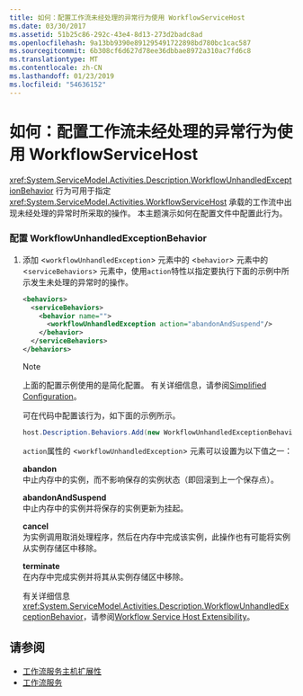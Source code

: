 ```yaml
---
title: 如何：配置工作流未经处理的异常行为使用 WorkflowServiceHost
ms.date: 03/30/2017
ms.assetid: 51b25c86-292c-43e4-8d13-273d2badc8ad
ms.openlocfilehash: 9a13bb9390e891295491722898bd780bc1cac587
ms.sourcegitcommit: 6b308cf6d627d78ee36dbbae8972a310ac7fd6c8
ms.translationtype: MT
ms.contentlocale: zh-CN
ms.lasthandoff: 01/23/2019
ms.locfileid: "54636152"
---
```

# <a name="how-to-configure-workflow-unhandled-exception-behavior-with-workflowservicehost"></a>如何：配置工作流未经处理的异常行为使用 WorkflowServiceHost
<xref:System.ServiceModel.Activities.Description.WorkflowUnhandledExceptionBehavior> 行为可用于指定 <xref:System.ServiceModel.Activities.WorkflowServiceHost> 承载的工作流中出现未经处理的异常时所采取的操作。 本主题演示如何在配置文件中配置此行为。  
  
### <a name="to-configure-workflowunhandledexceptionbehavior"></a>配置 WorkflowUnhandledExceptionBehavior  
  
1.  添加 <`workflowUnhandledException`> 元素中的 <`behavior`> 元素中的 <`serviceBehaviors`> 元素中，使用`action`特性以指定要执行下面的示例中所示发生未处理的异常时的操作。  
  
    ```xml  
    <behaviors>  
      <serviceBehaviors>  
        <behavior name="">  
          <workflowUnhandledException action="abandonAndSuspend"/>   
        </behavior>  
      </serviceBehaviors>  
    </behaviors>  
    ```  
  
    > [!NOTE]
    >  上面的配置示例使用的是简化配置。 有关详细信息，请参阅[Simplified Configuration](../../../../docs/framework/wcf/simplified-configuration.md)。  
  
     可在代码中配置该行为，如下面的示例所示。  
  
    ```csharp  
    host.Description.Behaviors.Add(new WorkflowUnhandledExceptionBehavior { Action = WorkflowUnhandledExceptionAction.AbandonAndSuspend });  
    ```  
  
     `action`属性的 <`workflowUnhandledException`> 元素可以设置为以下值之一：  
  
     **abandon**  
     中止内存中的实例，而不影响保存的实例状态（即回滚到上一个保存点）。  
  
     **abandonAndSuspend**  
     中止内存中的实例并将保存的实例更新为挂起。  
  
     **cancel**  
     为实例调用取消处理程序，然后在内存中完成该实例，此操作也有可能将实例从实例存储区中移除。  
  
     **terminate**  
     在内存中完成实例并将其从实例存储区中移除。  
  
     有关详细信息<xref:System.ServiceModel.Activities.Description.WorkflowUnhandledExceptionBehavior>，请参阅[Workflow Service Host Extensibility](../../../../docs/framework/wcf/feature-details/workflow-service-host-extensibility.md)。  
  
## <a name="see-also"></a>请参阅
- [工作流服务主机扩展性](../../../../docs/framework/wcf/feature-details/workflow-service-host-extensibility.md)
- [工作流服务](../../../../docs/framework/wcf/feature-details/workflow-services.md)
